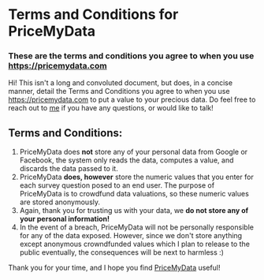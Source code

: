 # Terms and Conditions for PriceMyData

### These are the terms and conditions you agree to when you use <a>https://pricemydata.com</a>
Hi! This isn't a long and convoluted document, but does, in a concise manner, detail the Terms and Conditions you agree to when you use <a>https://pricemydata.com</a> to put a value to your precious data. Do feel free to reach out to <a href="https://raghavmecheri.me">me</a> if you have any questions, or would like to talk!

## Terms and Conditions:

1. PriceMyData does <b>not</b> store any of your personal data from Google or Facebook, the system only reads the data, computes a value, and discards the data passed to it.
2. PriceMyData <b>does, however</b> store the numeric values that you enter for each survey question posed to an end user. The purpose of PriceMyData is to crowdfund data valuations, so these numeric values are stored anonymously.
3. Again, thank you for trusting us with your data, we <b>do not store any of your personal information!</b>
4. In the event of a breach, PriceMyData will not be personally responsible for any of the data exposed. However, since we don't store anything except anonymous crowndfunded values which I plan to release to the public eventually, the consequences will be next to harmless :)

Thank you for your time, and I hope you find <a href="https://pricemydata.com">PriceMyData</a> useful!
